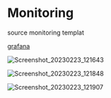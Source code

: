 # Monitoring

source monitoring templat

[grafana](https://grafana.com/grafana/dashboards/1860-node-exporter-full/)

![Screenshot_20230223_121643](https://user-images.githubusercontent.com/68781074/220826672-d9bde58e-8327-4ef7-8602-b32781844c6d.png)

![Screenshot_20230223_121848](https://user-images.githubusercontent.com/68781074/220826757-dea74300-9444-4153-9e08-b20775af88c5.png)

![Screenshot_20230223_121907](https://user-images.githubusercontent.com/68781074/220826798-8229319f-dfa0-44cb-bc99-7b1092a19d26.png)
